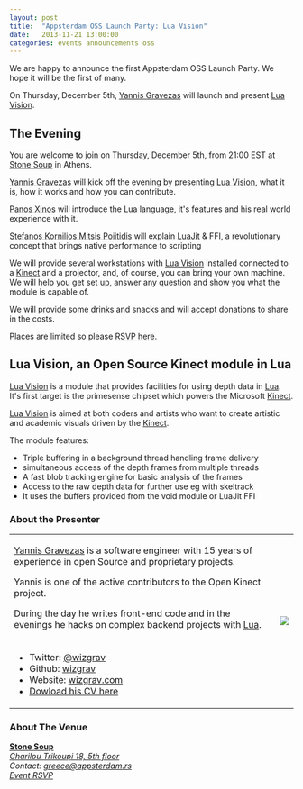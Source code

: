 ```yaml
---
layout: post
title:  "Appsterdam OSS Launch Party: Lua Vision"
date:   2013-11-21 13:00:00
categories: events announcements oss
---
```


We are happy to announce the first Appsterdam OSS Launch Party. We hope it will be the first of many.

On Thursday, December 5th, [Yannis Gravezas] will launch and present [Lua Vision].

## The Evening

You are welcome to join on Thursday, December 5th, from 21:00 EST at [Stone Soup] in Athens.

[Yannis Gravezas] will kick off the evening by presenting [Lua Vision], what it is, how it works and how you can contribute.

[Panos Xinos] will introduce the Lua language, it's features and his real world experience with it.

[Stefanos Kornilios Mitsis Poiitidis] will explain [LuaJit] & FFI, a revolutionary concept that brings native performance to scripting

We will provide several workstations with [Lua Vision] installed connected to a [Kinect] and a projector, and, of course, you can bring your own machine. We will help you get set up, answer any question and show you what the module is capable of.

We will provide some drinks and snacks and will accept donations to share in the costs.

Places are limited so please [RSVP here](https://www.facebook.com/events/1385748788339397).

## Lua Vision, an Open Source Kinect module in Lua

[Lua Vision] is a module that provides facilities for using depth data in [Lua].
It's first target is the primesense chipset which powers the Microsoft [Kinect].

[Lua Vision] is aimed at both coders and artists who want to create artistic and academic visuals driven by the [Kinect].

The module features:

* Triple buffering in a background thread handling frame delivery
* simultaneous access of the depth frames from multiple threads
* A fast blob tracking engine for basic analysis of the frames
* Access to the raw depth data for further use eg with skeltrack
* It uses the buffers provided from the void module or LuaJit FFI 


### About the Presenter

<table>
  <tr>
    <td style="padding-right: 10px;">
      <p>
        <a href="https://github.com/wizgrav">Yannis Gravezas</a> is a software engineer with 15 years of experience in open Source and proprietary projects.
      </p>
      <p>
        Yannis is one of the active contributors to the Open Kinect project.
      </p>
      <p>
        During the day he writes front-end code and in the evenings he hacks on complex backend projects with <a href="http://www.lua.org" title="The Programming Language Lua">Lua<a/>.
      </p>
    </td>
    <td rowspan="2">
      <img src='https://2.gravatar.com/avatar/58795b38258be1f56cb562e86fdb0344?s=240'>
    </td>
  </tr>
  <tr>
    <td>
      <ul>
        <li> 
          Twitter: <a href="https://twitter.com/wizgrav">@wizgrav</a>
        </li>
        <li> 
          Github: <a href="https://github.com/wizgrav">wizgrav</a>
        </li>
        <li> 
          Website: <a href="http://wizgrav.com">wizgrav.com</a>
        </li>
        <li> 
          <a href="http://wizgrav.com/cv.yannis.gravezas.pdf">Dowload his CV here</a>
        </li>
    </td>
  </tr>
</table>

### About The Venue

**[Stone Soup]**  
*[Charilou Trikoupi 18, 5th floor](http://maps.google.com?q=Charilou%20Trikoupi%2018,%20Athens,%20Greece)*  
*Contact: [greece@appsterdam.rs](mailto:greece@appsterdam.rs)*  
*[Event RSVP](https://www.facebook.com/events/1385748788339397)*


[Yannis Gravezas]: https://github.com/wizgrav "Giannis Gravezas On Github"
[Lua Vision]: https://github.com/LuaVision/lua-vision "Lua Vision On Github"
[Kinect]: http://openkinect.org/ "Open Kinect"
[Lua]: http://www.lua.org "The Programming Language Lua"
[LuaJit]: http://www.luajit.org "Lua on steroids"
[Stone Soup]: http://stonesoup.io
[Panos Xinos]: https://twitter.com/tehn00b "Panos Xinos on Twitter"
[Stefanos Kornilios Mitsis Poiitidis]: https://twitter.com/drkiiraziel "Stefanos Kornilios Mitsis Poiitidis on Twitter"
